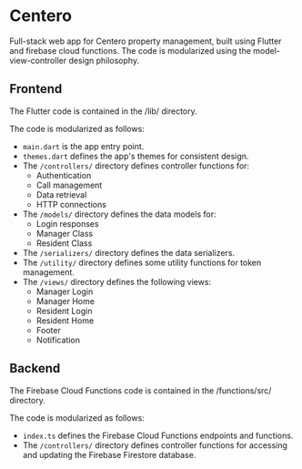 # Centero

Full-stack web app for Centero property management, built using Flutter and firebase cloud functions. The code is modularized using the model-view-controller design philosophy.

## Frontend

The Flutter code is contained in the /lib/ directory.

The code is modularized as follows:

- `main.dart` is the app entry point.
- `themes.dart` defines the app's themes for consistent design.
- The `/controllers/` directory defines controller functions for:
  - Authentication
  - Call management
  - Data retrieval
  - HTTP connections
- The `/models/` directory defines the data models for:
  - Login responses
  - Manager Class
  - Resident Class
- The `/serializers/` directory defines the data serializers.
- The `/utility/` directory defines some utility functions for token management.
- The `/views/` directory defines the following views:
  - Manager Login
  - Manager Home
  - Resident Login
  - Resident Home
  - Footer
  - Notification

## Backend

The Firebase Cloud Functions code is contained in the /functions/src/ directory.

The code is modularized as follows:

- `index.ts` defines the Firebase Cloud Functions endpoints and functions.
- The `/controllers/` directory defines controller functions for accessing and updating the Firebase Firestore database.
